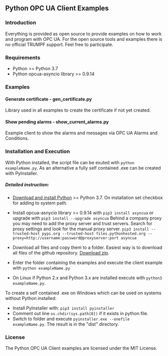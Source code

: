 ## Python OPC UA Client Examples

### Introduction
 
Everything is provided as open source to provide examples on how to work and program with OPC UA. For the open source tools and examples there is no official TRUMPF support. Feel free to participate.

### Requirements
* Python >= Python 3.7
* Python opcua-asyncio library >= 0.9.14

### Examples

#### Generate certificate - gen_certificate.py
Library used in all examples to create the certificate if not yet created.

#### Show pending alarms - show_current_alarms.py
Example client to show the alarms and messages via OPC UA Alarms and Conditions.


### Installation and Execution
With Python installed, the script file can be exuted with `python exampleName.py`. As an alternative a fully self contained .exe can be created with PyInstaller.

##### Detailed instruction:
* [Download and install Python](https://www.python.org/downloads/) >= Python 3.7. On installation set checkbox for adding to system path.
* Install opcua-asnycio library >= 0.9.14 with 
`pip3 install asyncua` or upgrade with `pip3 install --upgrade asyncua`
Behind a company proxy you may need to add the proxy server and trust servers. Search for proxy settings and look for the manual proxy server. 
`pip3 install --trusted-host pypi.org --trusted-host files.pythonhosted.org --proxy=http://username:password@proxyserver:port asyncua`

* Download all files and copy them to a folder. Easiest way is to download all files of the github repository. [Download zip](https://github.com/TRUMPF-IoT/OpcUaMachineTools/archive/main.zip). 
* Enter the folder containing the examples and execute the client example with `python exampleName.py`
* On Linux if Python 2.x and Python 3.x are installed execute with `python3 exampleName.py`. 

To create a self contained .exe on Windows which can be used on systems without Python installed:
* Install PyInstaller with: `pip3 install pyinstaller`
* Comment out line `os.chdir(sys.path[0])` if it exists in python file. 
* Switch to folder and execute `pyinstaller.exe --onefile exampleName.py`. The result is in the "dist" directory.


### License
The Python OPC UA Client examples are licensed under the MIT License.
